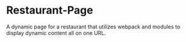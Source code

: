 # Restaurant-Page
A dynamic page for a restaurant that utilizes webpack and modules to display dynamic content all on one URL. 
